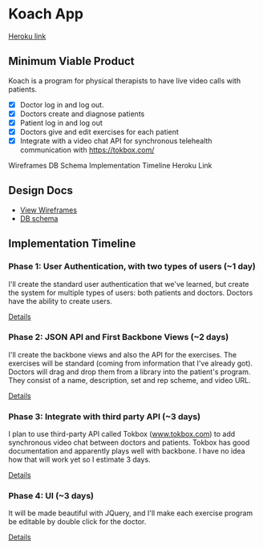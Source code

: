 # Koach App

[Heroku link][heroku]

[heroku]: https://dashboard.heroku.com/apps/koachapp/resources

## Minimum Viable Product
Koach is a program for physical therapists to have live video calls with patients.

- [x] Doctor log in and log out.
- [x] Doctors create and diagnose patients
- [x] Patient log in and log out
- [x] Doctors give and edit exercises for each patient
- [x] Integrate with a video chat API for synchronous telehealth communication with https://tokbox.com/

Wireframes
DB Schema
Implementation Timeline
Heroku Link

## Design Docs
* [View Wireframes][views]
* [DB schema][schema]

[views]: ./docs/views.md
[schema]: ./docs/schema.md

## Implementation Timeline

### Phase 1: User Authentication, with two types of users (~1 day)
I'll create the standard user authentication that we've learned, but create the
system for multiple types of users: both patients and doctors.  Doctors have the
ability to create users.

[Details][phase-one]

### Phase 2: JSON API and First Backbone Views (~2 days)
I'll create the backbone views and also the API for the exercises. The exercises
will be standard (coming from information that I've already got). Doctors will
drag and drop them from a library into the patient's program. They consist of a
name, description, set and rep scheme, and video URL.

[Details][phase-two]

### Phase 3: Integrate with third party API (~3 days)
I plan to use third-party API called Tokbox (www.tokbox.com) to add synchronous
video chat between doctors and patients. Tokbox has good documentation and
apparently plays well with backbone. I have no idea how that will work yet so I
estimate 3 days.

[Details][phase-three]

### Phase 4: UI (~3 days)
It will be made beautiful with JQuery, and I'll make each exercise program be
editable by double click for the doctor.

[Details][phase-four]

[phase-one]: ./docs/phases/phase1.md
[phase-two]: ./docs/phases/phase2.md
[phase-three]: ./docs/phases/phase3.md
[phase-four]: ./docs/phases/phase4.md
